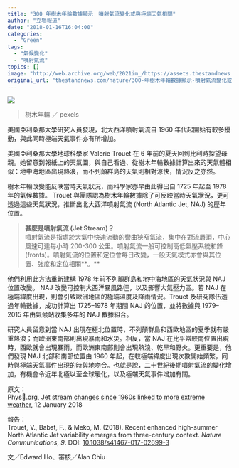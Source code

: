 ```yaml
---
title: "300 年樹木年輪數據顯示　噴射氣流變化或與極端天氣相關"
author: "立場報道"
date: "2018-01-16T16:04:00"
categories:
  - "Green"
tags:
  - "氣候變化"
  - "噴射氣流"
topics: []
image: "http://web.archive.org/web/2021im_/https://assets.thestandnews.com/media/photos/background-brown-circle-cut-40973_rVnZw.jpeg"
original_url: "thestandnews.com/nature/300-年樹木年輪數據顯示-噴射氣流變化或與極端天氣相關"
---
```

![](http://web.archive.org/web/2021im_/https://assets.thestandnews.com/media/photos/background-brown-circle-cut-40973_rVnZw.jpeg)
> 樹木年輪 ／ pexels

美國亞利桑那大學研究人員發現，北大西洋噴射氣流自 1960 年代起開始有較多擾動，與此同時極端天氣事件亦有所增加。

美國亞利桑那大學地球科學家 Valerie Trouet 在 6 年前的夏天回到比利時探望母親。她留意到報紙上的天氣圖，與自己看過、從樹木年輪數據計算出來的天氣體相似：地中海地區出現熱浪，而不列顛群島的天氣則相對涼快，情況反之亦然。

樹木年輪改變能反映當時天氣狀況，而科學家亦早由此得出自 1725 年起至 1978 年的氣候數據。 Trouet 與團隊認為樹木年輪數據除了可反映當時天氣狀況，更可透過這些天氣狀況，推斷出北大西洋噴射氣流 (North Atlantic Jet, NAJ) 的歷年位置。

> **甚麼是噴射氣流 (Jet Stream)？**  
> 噴射氣流是指處於大氣中快速流動的彎曲狹窄氣流，集中在對流層頂，中心風速可達每小時 200-300 公里。噴射氣流一般可控制高低氣壓系統和鋒 (fronts)。噴射氣流的位置和定位會每日改變，一般天氣模式亦會與其位置、強度和定位相關**。**

他們利用此方法重新建構 1978 年前不列顛群島和地中海地區的天氣狀況與 NAJ 位置改變。 NAJ 改變可控制大西洋暴風路徑，以及影響大氣壓力區。若 NAJ 在極端緯度出現，則會引致歐洲地區的極端溫度及降雨情況。Trouet 及研究隊伍透過年輪數據，成功計算出 1725–1978 年期間 NAJ 的位置，並將數據與 1979–2015 年由氣候站收集多年的 NAJ 數據組合。

研究人員留意到當 NAJ 出現在極北位置時，不列顛群島和西歐地區的夏季就有嚴重熱浪；而歐洲東南部則出現暴雨和水災。相反，當 NAJ 在比平常較南位置出現時，西歐就會出現暴雨，而歐洲東南部則會出現熱浪、乾旱和野火。更重要是，他們發現 NAJ 北部和南部位置由 1960 年起，在較極端緯度出現次數開始頻繁，同時與極端天氣事件出現的時與地吻合。也就是說，二十世紀後期噴射氣流的變化增加，有機會令近年北極以至全球暖化，以及極端天氣事件增加有關。

原文：  
Phys.org, [Jet stream changes since 1960s linked to more extreme weather](http://web.archive.org/web/20211229100022/https://phys.org/news/2018-01-jet-stream-1960s-linked-extreme.html), 12 January 2018

報告：  
Trouet, V., Babst, F., & Meko, M. (2018). Recent enhanced high-summer North Atlantic Jet variability emerges from three-century context. _Nature Communications_, _9_. DOI: [10.1038/s41467-017-02699-3​](http://web.archive.org/web/20211229100022/https://www.nature.com/articles/s41467-017-02699-3#Sec5)

文／Edward Ho、審核／Alan Chiu